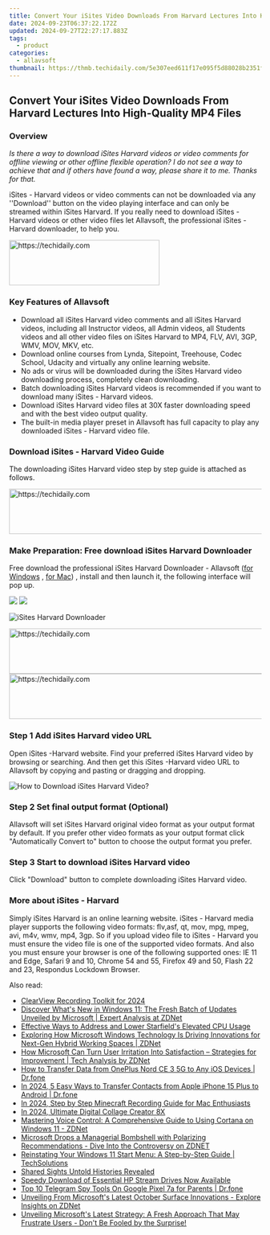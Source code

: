 ```yaml
---
title: Convert Your iSites Video Downloads From Harvard Lectures Into High-Quality MP4 Files
date: 2024-09-23T06:37:22.172Z
updated: 2024-09-27T22:27:17.883Z
tags:
  - product
categories:
  - allavsoft
thumbnail: https://thmb.techidaily.com/5e307eed611f17e095f5d88028b2351fba3d967d59553e6950da1a4414daed51.jpg
---
```


## Convert Your iSites Video Downloads From Harvard Lectures Into High-Quality MP4 Files

### Overview

_Is there a way to download iSites Harvard videos or video comments for offline viewing or other offline flexible operation? I do not see a way to achieve that and if others have found a way, please share it to me. Thanks for that._

iSites - Harvard videos or video comments can not be downloaded via any ''Download'' button on the video playing interface and can only be streamed within iSites Harvard. If you really need to download iSites - Harvard videos or other video files let Allavsoft, the professional iSites -Harvard downloader, to help you.

<!-- affiliate ads begin -->
<a href="https://aligracehair.sjv.io/c/5597632/2135413/19272" target="_top" id="2135413">
  <img src="//a.impactradius-go.com/display-ad/19272-2135413" border="0" alt="https://techidaily.com" width="300" height="90"/>
</a>
<img height="0" width="0" src="https://aligracehair.sjv.io/i/5597632/2135413/19272" style="position:absolute;visibility:hidden;" border="0" />
<!-- affiliate ads end -->

### Key Features of Allavsoft

* Download all iSites Harvard video comments and all iSites Harvard videos, including all Instructor videos, all Admin videos, all Students videos and all other video files on iSites Harvard to MP4, FLV, AVI, 3GP, WMV, MOV, MKV, etc.
* Download online courses from Lynda, Sitepoint, Treehouse, Codec School, Udacity and virtually any online learning website.
* No ads or virus will be downloaded during the iSites Harvard video downloading process, completely clean downloading.
* Batch downloading iSites Harvard videos is recommended if you want to download many iSites - Harvard videos.
* Download iSites Harvard video files at 30X faster downloading speed and with the best video output quality.
* The built-in media player preset in Allavsoft has full capacity to play any downloaded iSites - Harvard video file.

### Download iSites - Harvard Video Guide

The downloading iSites Harvard video step by step guide is attached as follows.

<!-- affiliate ads begin -->
<a href="https://appsumo.8odi.net/c/5597632/2037346/7443" target="_top" id="2037346">
  <img src="//a.impactradius-go.com/display-ad/7443-2037346" border="0" alt="https://techidaily.com" width="728" height="90"/>
</a>
<img height="0" width="0" src="https://appsumo.8odi.net/i/5597632/2037346/7443" style="position:absolute;visibility:hidden;" border="0" />
<!-- affiliate ads end -->

### Make Preparation: Free download iSites Harvard Downloader

Free download the professional iSites Harvard Downloader - Allavsoft ([for Windows](https://tools.techidaily.com/allavsoft/products/) , [for Mac](https://tools.techidaily.com/allavsoft/products/)) , install and then launch it, the following interface will pop up.

[![](https://www.allavsoft.com/how-to/../images/how-to/free-download-win.jpg)](https://tools.techidaily.com/allavsoft/products/) [![](https://www.allavsoft.com/how-to/../images/how-to/free-download-mac.jpg)](https://tools.techidaily.com/allavsoft/products/)

![iSites Harvard Downloader](https://www.allavsoft.com/how-to/../images/allavsoft/screen-shot-600.jpg)

<!-- affiliate ads begin -->
<a href="https://appsumo.8odi.net/c/5597632/2123737/7443" target="_top" id="2123737">
  <img src="//a.impactradius-go.com/display-ad/7443-2123737" border="0" alt="https://techidaily.com" width="728" height="90"/>
</a>
<img height="0" width="0" src="https://appsumo.8odi.net/i/5597632/2123737/7443" style="position:absolute;visibility:hidden;" border="0" />
<!-- affiliate ads end -->

<!-- affiliate ads begin -->
<a href="https://appsumo.8odi.net/c/5597632/2100537/7443" target="_top" id="2100537">
  <img src="//a.impactradius-go.com/display-ad/7443-2100537" border="0" alt="https://techidaily.com" width="728" height="90"/>
</a>
<img height="0" width="0" src="https://appsumo.8odi.net/i/5597632/2100537/7443" style="position:absolute;visibility:hidden;" border="0" />
<!-- affiliate ads end -->

### Step 1 Add iSites Harvard video URL

Open iSites -Harvard website. Find your preferred iSites Harvard video by browsing or searching. And then get this iSites -Harvard video URL to Allavsoft by copying and pasting or dragging and dropping.

![How to Download iSites Harvard Video?](https://www.allavsoft.com/how-to/../images/how-to/download-rtmp-video/download-rtmp-video.jpg)

### Step 2 Set final output format (Optional)

Allavsoft will set iSites Harvard original video format as your output format by default. If you prefer other video formats as your output format click "Automatically Convert to" button to choose the output format you prefer.

### Step 3 Start to download iSites Harvard video

Click "Download" button to complete downloading iSites Harvard video.

### More about iSites - Harvard

Simply iSites Harvard is an online learning website. iSites - Harvard media player supports the following video formats: flv,asf, qt, mov, mpg, mpeg, avi, m4v, wmv, mp4, 3gp. So if you upload video file to iSites - Harvard you must ensure the video file is one of the supported video formats. And also you must ensure your browser is one of the following supported ones: IE 11 and Edge, Safari 9 and 10, Chrome 54 and 55, Firefox 49 and 50, Flash 22 and 23, Respondus Lockdown Browser.

<ins class="adsbygoogle"
     style="display:block"
     data-ad-format="autorelaxed"
     data-ad-client="ca-pub-7571918770474297"
     data-ad-slot="1223367746"></ins>

<ins class="adsbygoogle"
     style="display:block"
     data-ad-client="ca-pub-7571918770474297"
     data-ad-slot="8358498916"
     data-ad-format="auto"
     data-full-width-responsive="true"></ins>

<span class="atpl-alsoreadstyle">Also read:</span>
<div><ul>
<li><a href="https://visual-screen-recording.techidaily.com/clearview-recording-toolkit-for-2024/"><u>ClearView Recording Toolkit for 2024</u></a></li>
<li><a href="https://win-premium.techidaily.com/discover-whats-new-in-windows-11-the-fresh-batch-of-updates-unveiled-by-microsoft-expert-analysis-at-zdnet/"><u>Discover What's New in Windows 11: The Fresh Batch of Updates Unveiled by Microsoft | Expert Analysis at ZDNet</u></a></li>
<li><a href="https://win-solutions.techidaily.com/effective-ways-to-address-and-lower-starfields-elevated-cpu-usage/"><u>Effective Ways to Address and Lower Starfield's Elevated CPU Usage</u></a></li>
<li><a href="https://win-premium.techidaily.com/exploring-how-microsoft-windows-technology-is-driving-innovations-for-next-gen-hybrid-working-spaces-zdnet/"><u>Exploring How Microsoft Windows Technology Is Driving Innovations for Next-Gen Hybrid Working Spaces | ZDNet</u></a></li>
<li><a href="https://win-premium.techidaily.com/how-microsoft-can-turn-user-irritation-into-satisfaction-strategies-for-improvement-tech-analysis-by-zdnet/"><u>How Microsoft Can Turn User Irritation Into Satisfaction – Strategies for Improvement | Tech Analysis by ZDNet</u></a></li>
<li><a href="https://android-transfer.techidaily.com/how-to-transfer-data-from-oneplus-nord-ce-3-5g-to-any-ios-devices-drfone-by-drfone-transfer-from-android-transfer-from-android/"><u>How to Transfer Data from OnePlus Nord CE 3 5G to Any iOS Devices | Dr.fone</u></a></li>
<li><a href="https://iphone-transfer.techidaily.com/in-2024-5-easy-ways-to-transfer-contacts-from-apple-iphone-15-plus-to-android-drfone-by-drfone-transfer-from-ios/"><u>In 2024, 5 Easy Ways to Transfer Contacts from Apple iPhone 15 Plus to Android | Dr.fone</u></a></li>
<li><a href="https://screen-video-capture.techidaily.com/in-2024-step-by-step-minecraft-recording-guide-for-mac-enthusiasts/"><u>In 2024, Step by Step Minecraft Recording Guide for Mac Enthusiasts</u></a></li>
<li><a href="https://some-guidance.techidaily.com/in-2024-ultimate-digital-collage-creator-8x/"><u>In 2024, Ultimate Digital Collage Creator 8X</u></a></li>
<li><a href="https://win-premium.techidaily.com/mastering-voice-control-a-comprehensive-guide-to-using-cortana-on-windows-11-zdnet/"><u>Mastering Voice Control: A Comprehensive Guide to Using Cortana on Windows 11 - ZDNet</u></a></li>
<li><a href="https://win-premium.techidaily.com/microsoft-drops-a-managerial-bombshell-with-polarizing-recommendations-dive-into-the-controversy-on-zdnet/"><u>Microsoft Drops a Managerial Bombshell with Polarizing Recommendations - Dive Into the Controversy on ZDNET</u></a></li>
<li><a href="https://win-premium.techidaily.com/reinstating-your-windows-11-start-menu-a-step-by-step-guide-techsolutions/"><u>Reinstating Your Windows 11 Start Menu: A Step-by-Step Guide | TechSolutions</u></a></li>
<li><a href="https://fox-helps.techidaily.com/shared-sights-untold-histories-revealed/"><u>Shared Sights Untold Histories Revealed</u></a></li>
<li><a href="https://win-amazing.techidaily.com/speedy-download-of-essential-hp-stream-drives-now-available/"><u>Speedy Download of Essential HP Stream Drives Now Available</u></a></li>
<li><a href="https://android-location-track.techidaily.com/top-10-telegram-spy-tools-on-google-pixel-7a-for-parents-drfone-by-drfone-virtual-android/"><u>Top 10 Telegram Spy Tools On Google Pixel 7a for Parents | Dr.fone</u></a></li>
<li><a href="https://win-premium.techidaily.com/unveiling-from-microsofts-latest-october-surface-innovations-explore-insights-on-zdnet/"><u>Unveiling From Microsoft's Latest October Surface Innovations - Explore Insights on ZDNet</u></a></li>
<li><a href="https://win-premium.techidaily.com/unveiling-microsofts-latest-strategy-a-fresh-approach-that-may-frustrate-users-dont-be-fooled-by-the-surprise/"><u>Unveiling Microsoft's Latest Strategy: A Fresh Approach That May Frustrate Users - Don't Be Fooled by the Surprise!</u></a></li>
</ul></div>

